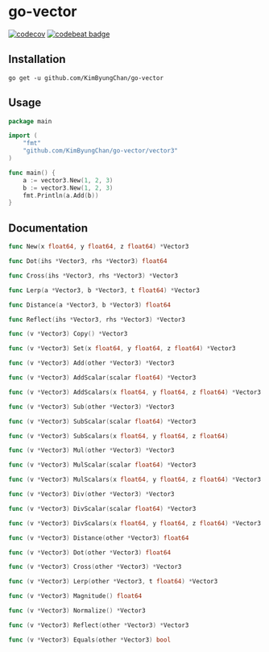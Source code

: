 # go-vector
[![codecov](https://codecov.io/gh/KimByungChan/go-vector/branch/master/graph/badge.svg?token=ITVBDT948V)](https://codecov.io/gh/KimByungChan/go-vector)
[![codebeat badge](https://codebeat.co/badges/7e31dc28-717f-4c48-9bde-77da39859128)](https://codebeat.co/projects/github-com-kimbyungchan-go-vector-master)

## Installation
```shell
go get -u github.com/KimByungChan/go-vector
```

## Usage
```go
package main

import (
	"fmt"
	"github.com/KimByungChan/go-vector/vector3"
)

func main() {
	a := vector3.New(1, 2, 3)
	b := vector3.New(1, 2, 3)
	fmt.Println(a.Add(b))
}
```

## Documentation
```go
func New(x float64, y float64, z float64) *Vector3

func Dot(ihs *Vector3, rhs *Vector3) float64

func Cross(ihs *Vector3, rhs *Vector3) *Vector3

func Lerp(a *Vector3, b *Vector3, t float64) *Vector3

func Distance(a *Vector3, b *Vector3) float64

func Reflect(ihs *Vector3, rhs *Vector3) *Vector3

func (v *Vector3) Copy() *Vector3

func (v *Vector3) Set(x float64, y float64, z float64) *Vector3

func (v *Vector3) Add(other *Vector3) *Vector3

func (v *Vector3) AddScalar(scalar float64) *Vector3

func (v *Vector3) AddScalars(x float64, y float64, z float64) *Vector3

func (v *Vector3) Sub(other *Vector3) *Vector3

func (v *Vector3) SubScalar(scalar float64) *Vector3

func (v *Vector3) SubScalars(x float64, y float64, z float64)

func (v *Vector3) Mul(other *Vector3) *Vector3

func (v *Vector3) MulScalar(scalar float64) *Vector3

func (v *Vector3) MulScalars(x float64, y float64, z float64) *Vector3

func (v *Vector3) Div(other *Vector3) *Vector3

func (v *Vector3) DivScalar(scalar float64) *Vector3

func (v *Vector3) DivScalars(x float64, y float64, z float64) *Vector3

func (v *Vector3) Distance(other *Vector3) float64

func (v *Vector3) Dot(other *Vector3) float64

func (v *Vector3) Cross(other *Vector3) *Vector3

func (v *Vector3) Lerp(other *Vector3, t float64) *Vector3

func (v *Vector3) Magnitude() float64

func (v *Vector3) Normalize() *Vector3

func (v *Vector3) Reflect(other *Vector3) *Vector3

func (v *Vector3) Equals(other *Vector3) bool
```